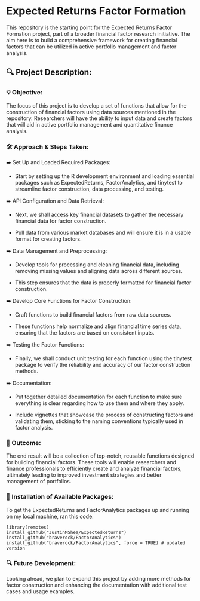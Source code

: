 # Expected Returns Factor Formation

This repository is the starting point for the Expected Returns Factor Formation project, part of a broader financial factor research initiative. The aim here is to build a comprehensive framework for creating financial factors that can be utilized in active portfolio management and factor analysis.

## 🔍 Project Description:

### 💡 Objective:
The focus of this project is to develop a set of functions that allow for the construction of financial factors using data sources mentioned in the repository. Researchers will have the ability to input data and create factors that will aid in active portfolio management and quantitative finance analysis.

### 🛠️ Approach & Steps Taken:

➡️ Set Up and Loaded Required Packages:
   
- Start by setting up the R development environment and loading essential packages such as ExpectedReturns, FactorAnalytics, and tinytest to streamline factor construction, data processing, and testing.

➡️ API Configuration and Data Retrieval:
   
- Next, we shall access key financial datasets to gather the necessary financial data for factor construction.

- Pull data from various market databases and will ensure it is in a usable format for creating factors.

➡️ Data Management and Preprocessing:
   
- Develop tools for processing and cleaning financial data, including removing missing values and aligning data across different sources.

- This step ensures that the data is properly formatted for financial factor construction.

➡️ Develop Core Functions for Factor Construction:
   
- Craft functions to build financial factors from raw data sources.

- These functions help normalize and align financial time series data, ensuring that the factors are based on consistent inputs.

➡️ Testing the Factor Functions:
   
- Finally, we shall conduct unit testing for each function using the tinytest package to verify the reliability and accuracy of our factor construction methods.

➡️ Documentation:
   
- Put together detailed documentation for each function to make sure everything is clear regarding how to use them and where they apply.

- Include vignettes that showcase the process of constructing factors and validating them, sticking to the naming conventions typically used in factor analysis.

### 🎯 Outcome:

The end result will be a collection of top-notch, reusable functions designed for building financial factors. These tools will enable researchers and finance professionals to efficiently create and analyze financial factors, ultimately leading to improved investment strategies and better management of portfolios.

### 📝 Installation of Available Packages:

To get the ExpectedReturns and FactorAnalytics packages up and running on my local machine, ran this code:
```
library(remotes)
install_github("JustinMShea/ExpectedReturns")
install_github("braverock/FactorAnalytics") 
install_github("braverock/FactorAnalytics", force = TRUE) # updated version

```
### 🔍 Future Development:

Looking ahead, we plan to expand this project by adding more methods for factor construction and enhancing the documentation with additional test cases and usage examples.
